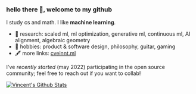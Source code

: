 ### hello there 👋, welcome to my github

I study cs and math. I like **machine learning**. 

- 🔭 research: scaled ml, ml optimization, generative ml, continuous ml, AI alignment, algebraic geometry
- 🌱 hobbies: product & software design, philosophy, guitar, gaming
- 🖋️ more links: [cveinnt.ml](https://cveinnt.ml)

I've _recently started_ (may 2022) participating in the open source community; feel free to reach out if you want to collab!

[![Vincent's Github Stats](https://github-readme-stats.vercel.app/api?username=cveinnt&hide=stars,issues&count_private=false&show_icons=true&theme=tokyonight)](https://github.com/anuraghazra/github-readme-stats)

<!-- [![Top Langs](https://github-readme-stats.vercel.app/api/top-langs/?username=cveinnt&layout=compact&theme=tokyonight&langs_count=10)](https://github.com/anuraghazra/github-readme-stats) -->
